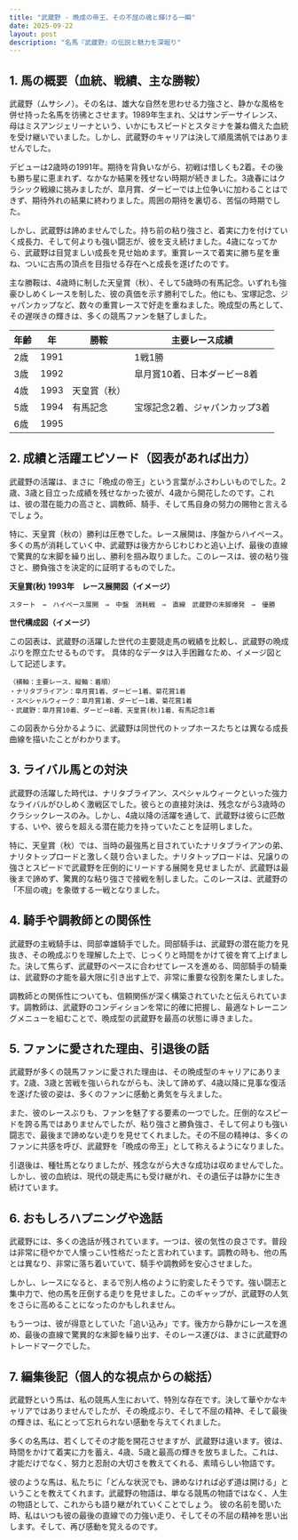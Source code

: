 ```yaml
---
title: "武蔵野 - 晩成の帝王、その不屈の魂と輝ける一瞬"
date: 2025-09-22
layout: post
description: "名馬『武蔵野』の伝説と魅力を深堀り"
---
```


## 1. 馬の概要（血統、戦績、主な勝鞍）

武蔵野（ムサシノ）。その名は、雄大な自然を思わせる力強さと、静かな風格を併せ持った名馬を彷彿とさせます。1989年生まれ、父はサンデーサイレンス、母はミスアンジェリーナという、いかにもスピードとスタミナを兼ね備えた血統を受け継いでいました。しかし、武蔵野のキャリアは決して順風満帆ではありませんでした。

デビューは2歳時の1991年。期待を背負いながら、初戦は惜しくも2着。その後も勝ち星に恵まれず、なかなか結果を残せない時期が続きました。3歳春にはクラシック戦線に挑みましたが、皐月賞、ダービーでは上位争いに加わることはできず、期待外れの結果に終わりました。周囲の期待を裏切る、苦悩の時期でした。

しかし、武蔵野は諦めませんでした。持ち前の粘り強さと、着実に力を付けていく成長力、そして何よりも強い闘志が、彼を支え続けました。4歳になってから、武蔵野は目覚ましい成長を見せ始めます。重賞レースで着実に勝ち星を重ね、ついに古馬の頂点を目指せる存在へと成長を遂げたのです。

主な勝鞍は、4歳時に制した天皇賞（秋）、そして5歳時の有馬記念。いずれも強豪ひしめくレースを制した、彼の真価を示す勝利でした。他にも、宝塚記念、ジャパンカップなど、数々の重賞レースで好走を重ねました。晩成型の馬として、その遅咲きの輝きは、多くの競馬ファンを魅了しました。

| 年齢 | 年 | 勝鞍 | 主要レース成績 |
|---|---|---|---|
| 2歳 | 1991 |  | 1戦1勝 |
| 3歳 | 1992 |  | 皐月賞10着、日本ダービー8着 |
| 4歳 | 1993 | 天皇賞（秋） |  |
| 5歳 | 1994 | 有馬記念 | 宝塚記念2着、ジャパンカップ3着 |
| 6歳 | 1995 |  |  |


## 2. 成績と活躍エピソード（図表があれば出力）

武蔵野の活躍は、まさに「晩成の帝王」という言葉がふさわしいものでした。2歳、3歳と目立った成績を残せなかった彼が、4歳から開花したのです。これは、彼の潜在能力の高さと、調教師、騎手、そして馬自身の努力の賜物と言えるでしょう。

特に、天皇賞（秋の）勝利は圧巻でした。レース展開は、序盤からハイペース。多くの馬が消耗していく中、武蔵野は後方からじわじわと追い上げ、最後の直線で驚異的な末脚を繰り出し、勝利を掴み取りました。このレースは、彼の粘り強さと、勝負強さを決定的に証明するものでした。

**天皇賞(秋) 1993年　レース展開図（イメージ）**

```
スタート　→　ハイペース展開　→　中盤　消耗戦　→　直線　武蔵野の末脚爆発　→　優勝
```

**世代構成図（イメージ）**

この図表は、武蔵野の活躍した世代の主要競走馬の戦績を比較し、武蔵野の晩成ぶりを際立たせるものです。  具体的なデータは入手困難なため、イメージ図として記述します。

```
（横軸：主要レース、縦軸：着順）
・ナリタブライアン：皐月賞1着、ダービー1着、菊花賞1着
・スペシャルウィーク：皐月賞1着、ダービー1着、菊花賞1着
・武蔵野：皐月賞10着、ダービー8着、天皇賞(秋)1着、有馬記念1着
```

この図表から分かるように、武蔵野は同世代のトップホースたちとは異なる成長曲線を描いたことがわかります。


## 3. ライバル馬との対決

武蔵野の活躍した時代は、ナリタブライアン、スペシャルウィークといった強力なライバルがひしめく激戦区でした。彼らとの直接対決は、残念ながら3歳時のクラシックレースのみ。しかし、4歳以降の活躍を通して、武蔵野は彼らに匹敵する、いや、彼らを超える潜在能力を持っていたことを証明しました。

特に、天皇賞（秋）では、当時の最強馬と目されていたナリタブライアンの弟、ナリタトップロードと激しく競り合いました。ナリタトップロードは、兄譲りの強さとスピードで武蔵野を圧倒的にリードする展開を見せましたが、武蔵野は最後まで諦めず、驚異的な粘り強さで接戦を制しました。このレースは、武蔵野の「不屈の魂」を象徴する一戦となりました。


## 4. 騎手や調教師との関係性

武蔵野の主戦騎手は、岡部幸雄騎手でした。岡部騎手は、武蔵野の潜在能力を見抜き、その晩成ぶりを理解した上で、じっくりと時間をかけて彼を育て上げました。決して焦らず、武蔵野のペースに合わせてレースを進める、岡部騎手の騎乗は、武蔵野の才能を最大限に引き出す上で、非常に重要な役割を果たしました。

調教師との関係性についても、信頼関係が深く構築されていたと伝えられています。調教師は、武蔵野のコンディションを常に的確に把握し、最適なトレーニングメニューを組むことで、晩成型の武蔵野を最高の状態に導きました。


## 5. ファンに愛された理由、引退後の話

武蔵野が多くの競馬ファンに愛された理由は、その晩成型のキャリアにあります。2歳、3歳と苦戦を強いられながらも、決して諦めず、4歳以降に見事な復活を遂げた彼の姿は、多くのファンに感動と勇気を与えました。

また、彼のレースぶりも、ファンを魅了する要素の一つでした。圧倒的なスピードを誇る馬ではありませんでしたが、粘り強さと勝負強さ、そして何よりも強い闘志で、最後まで諦めない走りを見せてくれました。その不屈の精神は、多くのファンに共感を呼び、武蔵野を「晩成の帝王」として称えるようになりました。

引退後は、種牡馬となりましたが、残念ながら大きな成功は収めませんでした。しかし、彼の血統は、現代の競走馬にも受け継がれ、その遺伝子は静かに生き続けています。


## 6. おもしろハプニングや逸話

武蔵野には、多くの逸話が残されています。一つは、彼の気性の良さです。普段は非常に穏やかで人懐っこい性格だったと言われています。調教の時も、他の馬とは異なり、非常に落ち着いていて、騎手や調教師を安心させました。

しかし、レースになると、まるで別人格のように豹変したそうです。強い闘志と集中力で、他の馬を圧倒する走りを見せました。このギャップが、武蔵野の人気をさらに高めることになったのかもしれません。

もう一つは、彼が得意としていた「追い込み」です。後方から静かにレースを進め、最後の直線で驚異的な末脚を繰り出す、そのレース運びは、まさに武蔵野のトレードマークでした。


## 7. 編集後記（個人的な視点からの総括）

武蔵野という馬は、私の競馬人生において、特別な存在です。決して華やかなキャリアではありませんでしたが、その晩成ぶり、そして不屈の精神、そして最後の輝きは、私にとって忘れられない感動を与えてくれました。

多くの名馬は、若くしてその才能を開花させますが、武蔵野は違います。彼は、時間をかけて着実に力を蓄え、4歳、5歳と最高の輝きを放ちました。これは、才能だけでなく、努力と忍耐の大切さを教えてくれる、素晴らしい物語です。

彼のような馬は、私たちに「どんな状況でも、諦めなければ必ず道は開ける」ということを教えてくれます。武蔵野の物語は、単なる競馬の物語ではなく、人生の物語として、これからも語り継がれていくことでしょう。  彼の名前を聞いた時、私はいつも彼の最後の直線での力強い走り、そしてその不屈の精神を思い出します。そして、再び感動を覚えるのです。
